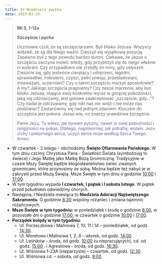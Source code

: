 ```yaml
---
title: IV Niedziela zwykła
date: 2023-01-29
---
```


> **Mt 5, 1-12a**
>
> **Szczęście i pycha**
>
> Uczniowie czuli, że są szczęściarzami. Byli blisko Jezusa. Wszyscy widzieli, że są dla Niego ważni. Cieszyli się wyjątkową pozycją. Zapewne byli z tego powodu bardzo dumni. Ciekawe, że Jezus o szczęściu zaczyna mówić wtedy, gdy przybliżyli się do niego właśnie ci wybrani. Czy przypadkiem nie zrzedły im miny, gdy usłyszeli: Cieszcie się, gdy jesteście cierpiący i udręczeni, łagodni, sprawiedliwi, miłosierni, czyści, pełni pokoju, prześladowani, znieważani, oczerniani? Czy o takim szczęściu marzyli apostołowie? A my? Jakiego szczęścia pragniemy? Czy nasze marzenie, aby być blisko Jezusa, mające swój konkretny wyraz w gorącej pobożności, jaką się odznaczamy, jest gotowe zaakceptować „szczęście, gdy..."? Czy nadal je odczuwamy, gdy nikt nas nie widzi i nie może nas podziwiać? Zastanówmy się nad jednym zdaniem: Kluczem do szczęścia jest pokora. Jezus wie, co znaczy prawdziwe szczęście.
>
> <span style="color: #666699;"> Panie Jezu, Ty wiesz, jak bywam pyszny, nawet w swej pobożności i religijności na pokaz. Dlatego, najpokorniej, jak potrafię, wołam: Jezu cichy i pokornego serca, uczyń serce moje według Serca Twego. Amen.
> &nbsp;

- W czwartek - 2 lutego - obchodzimy **Święto Ofiarowania Pańskiego**. W tym dniu czcimy Chrystusa Pana - Światłość Świata (symbolizują to świece) i Jego Matkę jako Matkę Bożą Gromniczną. Tradycyjnie w czasie Mszy Świętej będzie błogosławieństwo świec zwanych gromnicami, które przynosimy ze sobą. Można będzie też nabyć je w zakrystii przed Mszą Świętą. Msze Święte w tym dniu o godzinie <u>10:00</u> i <u>17:00</u>.
- W tym tygodniu wypada **I czwartek, I piątek i I sobota lutego**. W piątek przed południem odwiedziny chorych.
- Następna, I Niedziela miesiąca to **Niedziela Adoracji Najświętszego Sakramentu**. O godzinie <u>8:30</u> wspólny różaniec i zmiana tajemnic różańcowych.
- **Msze Święte w tym tygodniu:** w poniedziałek i środę o godzinie <u>8:00</u>, w pozostałe dni o godzinie <u>17:00</u>, w czwartek o godzinie <u>10:00</u> i <u>17:00</u>.
- **Porządek kolędy w tym tygodniu**:
  - Ul. Porzeczkowa i Malinowa 7, 10, 11 i 14 – poniedziałek, od godz. <u>14:30</u>.
  - Ul. Morelowa i Malinowa 1, 2, 8 – wtorek, od godz. <u>14:00</u> .
  - Ul. Leśników - środa, od godz. <u>10:00</u> (u niepracujących), cd. od godz. <u>15:00</u> . i Agrestowa - środa, od godz. <u>16:30</u>.
  - Ul. Wiśniowa 1-23A (nieparzyste) – czwartek, od godz. <u>12:30</u>.
  - Ul. Wiśniowa cd. – sobota, od godz. <u>9:00</u>.
